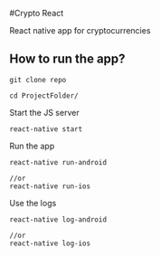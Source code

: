 #Crypto React

React native app for cryptocurrencies

## How to run the app?

```
git clone repo

cd ProjectFolder/
```

Start the JS server

```
react-native start
```

Run the app

```
react-native run-android

//or
react-native run-ios
```


Use the logs
```
react-native log-android

//or
react-native log-ios
```